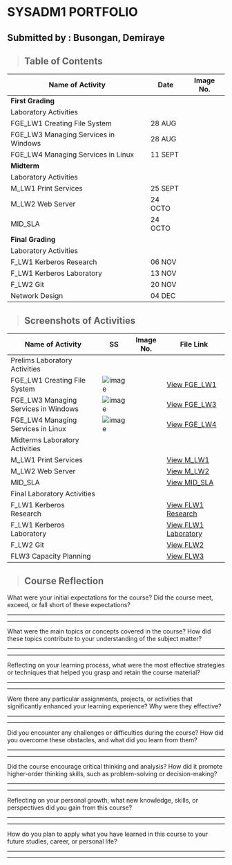 # SYSADM1 PORTFOLIO
## Submitted by : Busongan, Demiraye
> ## **Table of Contents**
| Name of Activity | Date | Image No. |
| --- | --- | --- |
| **First Grading** |
| Laboratory Activities |  |  |
| FGE_LW1 Creating File System | 28 AUG |  |
| FGE_LW3 Managing Services in Windows | 28 AUG |  |
| FGE_LW4 Managing Services in Linux | 11 SEPT |  |
| **Midterm** |
| Laboratory Activities |  |  |
| M_LW1 Print Services | 25 SEPT |  |
| M_LW2 Web Server | 24 OCTO |  |
| MID_SLA | 24 OCTO |  |
| **Final Grading** |
| Laboratory Activities |  |  |
| F_LW1 Kerberos Research | 06 NOV |  |
| F_LW1 Kerberos Laboratory | 13 NOV |  |
| F_LW2 Git | 20 NOV |  |
| Network Design | 04 DEC |  ||

> ## Screenshots of Activities
| Name of Activity | SS | Image No. |  File Link  |
| --- | --- | --- | --- |
| Prelims Laboratory Activities |  |  |  |
| FGE_LW1 Creating File System | ![image](https://github.com/user-attachments/assets/d05607bf-1665-44ca-aaa6-6195772a3154)|  | [View FGE_LW1](Prelim/FGE_LW1%20Creating%20File%20Systems.md) |
| FGE_LW3 Managing Services in Windows | ![image](https://github.com/user-attachments/assets/a151d34e-e2e4-4742-bd5b-d25446916124)|  | [View FGE_LW3](Prelim/FGE_LW3%20Managing%20Services%20in%20Windows.md)  |
| FGE_LW4 Managing Services in Linux   | ![image](https://github.com/user-attachments/assets/991335f2-d074-4d95-a4f7-561672e8b2bd) |  | [View FGE_LW4](Prelim/FGE_LW4%20Managing%20Services%20in%20Linux.md)  |
| Midterms Laboratory Activities |  |  |  |
| M_LW1 Print Services         |  |  | [View M_LW1](Midterm/M_LW1%20Print%20Services.md) |
| M_LW2 Web Server             |  |  | [View M_LW2](Midterm/M_LW2%20Web%20Server.md) |
| MID_SLA |  |  | [View MID_SLA](Midterm/MID_SLA.md) |
| Final Laboratory Activities |  |  |  |
| F_LW1 Kerberos Research |  |  | [View FLW1 Research](Midterm/FLW1_Kerberos-Research.md) |
| F_LW1 Kerberos Laboratory |  |  | [View FLW1 Laboratory](Midterm/FLW1_Kerberos(1)_UBUNTU.md) |
| F_LW2 Git |  |  | [View FLW2](Midterm/FLW2%20Git.md) |
| FLW3 Capacity Planning |  |  | [View FLW3](Midterm/FLW3_Capacity%20Planning.md) |

> ## **Course Reflection**

What were your initial expectations for the course? Did the course meet,
exceed, or fall short of these expectations?

  -----------------------------------------------------------------------

  -----------------------------------------------------------------------

What were the main topics or concepts covered in the course? How did
these topics contribute to your understanding of the subject matter?

  -----------------------------------------------------------------------

  -----------------------------------------------------------------------

Reflecting on your learning process, what were the most effective
strategies or techniques that helped you grasp and retain the course
material?

  -----------------------------------------------------------------------

  -----------------------------------------------------------------------

Were there any particular assignments, projects, or activities that
significantly enhanced your learning experience? Why were they
effective?

  -----------------------------------------------------------------------

  -----------------------------------------------------------------------

Did you encounter any challenges or difficulties during the course? How
did you overcome these obstacles, and what did you learn from them?

  -----------------------------------------------------------------------

  -----------------------------------------------------------------------

Did the course encourage critical thinking and analysis? How did it
promote higher-order thinking skills, such as problem-solving or
decision-making?

  -----------------------------------------------------------------------

  -----------------------------------------------------------------------

Reflecting on your personal growth, what new knowledge, skills, or
perspectives did you gain from this course?

  -----------------------------------------------------------------------

  -----------------------------------------------------------------------

How do you plan to apply what you have learned in this course to your
future studies, career, or personal life?

  -----------------------------------------------------------------------

  -----------------------------------------------------------------------
